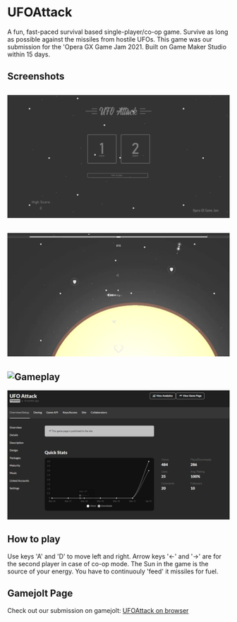 # UFOAttack
A fun, fast-paced survival based single-player/co-op game. Survive as long as possible against the missiles from hostile UFOs. This game was our submission for the 'Opera GX Game Jam 2021. Built on Game Maker Studio within 15 days.

Screenshots
-----------------------------------------------
![](https://github.com/Bit-Sahil04/UFOAttack/blob/main/screenshots/menu.webp "Main Menu")
-----------------------------------------------
![](https://github.com/Bit-Sahil04/UFOAttack/blob/main/screenshots/sun.webp "In game")
-----------------------------------------------
![](https://github.com/Bit-Sahil04/UFOAttack/blob/main/screenshots/game.gif "Gameplay")
-----------------------------------------------
![](https://github.com/Bit-Sahil04/UFOAttack/blob/main/screenshots/analytics.png "Analytics - 31 March '22")




## How to play
Use keys 'A' and 'D' to move left and right. Arrow keys '<-' and '->' are for the second player in case of co-op mode.
The Sun in the game is the source of your energy. You have to continuouly 'feed' it missiles for fuel.

## Gamejolt Page
Check out our submission on gamejolt: [UFOAttack on browser](https://gamejolt.com/games/ufoAttack/639353)
